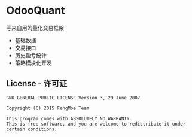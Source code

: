 # OdooQuant

写来自用的量化交易框架

- 基础数据
- 交易接口
- 历史盈亏统计
- 策略模块化开发

## License - 许可证

```
GNU GENERAL PUBLIC LICENSE Version 3, 29 June 2007

Copyright (C) 2015 FengMoe Team

This program comes with ABSOLUTELY NO WARRANTY.
This is free software, and you are welcome to redistribute it under certain conditions.
```
